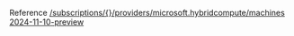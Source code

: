 Reference [/subscriptions/{}/providers/microsoft.hybridcompute/machines 2024-11-10-preview](/Resources/mgmt-plane/L3N1YnNjcmlwdGlvbnMve30vcHJvdmlkZXJzL21pY3Jvc29mdC5oeWJyaWRjb21wdXRlL21hY2hpbmVz/2024-11-10-preview.xml)
